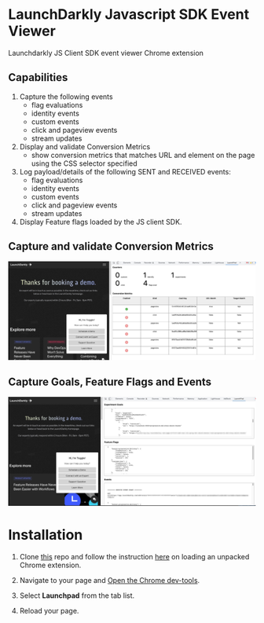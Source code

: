 # LaunchDarkly Javascript SDK Event Viewer
Launchdarkly JS Client SDK event viewer Chrome extension
## Capabilities
1. Capture the following events
    *  flag evaluations
    *  identity events
    *  custom events
    *  click and pageview events
    *  stream updates
 2. Display and validate Conversion Metrics
    *  show conversion metrics that matches URL and element on the page using the CSS selector specified
3.  Log payload/details of the following SENT and RECEIVED events:
    *  flag evaluations
    *  identity events
    *  custom events
    *  click and pageview events
    *  stream updates
4. Display Feature flags loaded by the JS client SDK.
 
## Capture and validate Conversion Metrics


![img](img/screen2.jpg)
## Capture Goals, Feature Flags and Events
![img](img/screen3.jpg)

# Installation
1. Clone [this](https://github.com/tanben/ld-jssdk-event-viewer) repo and follow the instruction [here](https://developer.chrome.com/docs/extensions/mv3/getstarted/#unpacked) on loading an unpacked  Chrome extension.

2. Navigate to your page and [Open the Chrome dev-tools](https://launchdarkly.atlassian.net/wiki/spaces/~591637646/pages/edit-v2/2025359513#). 

3. Select **Launchpad** from the tab list.
4. Reload your page.



